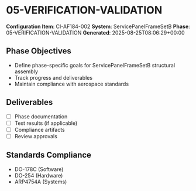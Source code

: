 # 05-VERIFICATION-VALIDATION

**Configuration Item**: CI-AF184-002
**System**: ServicePanelFrameSetB
**Phase**: 05-VERIFICATION-VALIDATION
**Generated**: 2025-08-25T08:06:29+00:00

## Phase Objectives
- Define phase-specific goals for ServicePanelFrameSetB structural assembly
- Track progress and deliverables
- Maintain compliance with aerospace standards

## Deliverables
- [ ] Phase documentation
- [ ] Test results (if applicable)
- [ ] Compliance artifacts
- [ ] Review approvals

## Standards Compliance
- DO-178C (Software)
- DO-254 (Hardware)
- ARP4754A (Systems)


